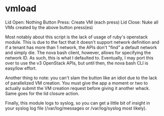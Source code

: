 vmload
============

Lid Open: Nothing
Button Press: Create VM (each press)
Lid Close: Nuke all VMs created by the above button press(es)

Most notably about this script is the lack of usage of ruby's openstack module.
This is due to the fact that it doesn't support network definition and if a
tenant has more than 1 network, the APIs don't "find" a default network and
simply die.  The nova bash client, however, allows for specifying the network
ID.  As such, this is what I defaulted to.  Eventually, I may port this over
to use the v3 OpenStack APIs, but until then, the nova bash CLI is easy/low
effort.

Another thing to note: you can't slam the button like an idiot due to the lack
of parallelized VM creation.  You must give the app a moment or two to actually
submit the VM creation request before giving it another whack. Same goes for
the lid closure action.

Finally, this module logs to syslog, so you can get a little bit of insight in
your syslog log file (/var/log/messages or /var/log/syslog most likely).
